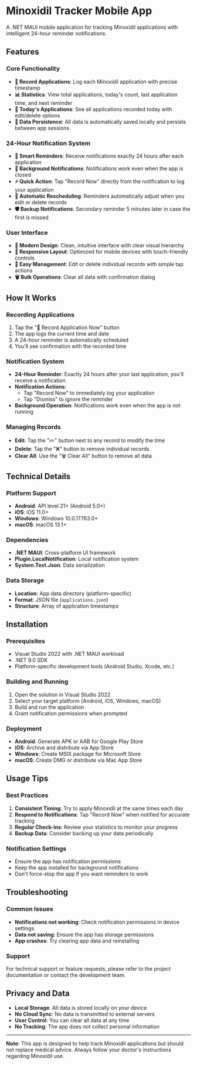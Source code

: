 # Minoxidil Tracker Mobile App

A .NET MAUI mobile application for tracking Minoxidil applications with intelligent 24-hour reminder notifications.

## Features

### Core Functionality
- **📝 Record Applications**: Log each Minoxidil application with precise timestamp
- **📊 Statistics**: View total applications, today's count, last application time, and next reminder
- **📅 Today's Applications**: See all applications recorded today with edit/delete options
- **💾 Data Persistence**: All data is automatically saved locally and persists between app sessions

### 24-Hour Notification System
- **🔔 Smart Reminders**: Receive notifications exactly 24 hours after each application
- **📱 Background Notifications**: Notifications work even when the app is closed
- **⚡ Quick Action**: Tap "Record Now" directly from the notification to log your application
- **🔄 Automatic Rescheduling**: Reminders automatically adjust when you edit or delete records
- **🛡️ Backup Notifications**: Secondary reminder 5 minutes later in case the first is missed

### User Interface
- **🎨 Modern Design**: Clean, intuitive interface with clear visual hierarchy
- **📱 Responsive Layout**: Optimized for mobile devices with touch-friendly controls
- **🔧 Easy Management**: Edit or delete individual records with simple tap actions
- **🗑️ Bulk Operations**: Clear all data with confirmation dialog

## How It Works

### Recording Applications
1. Tap the "📝 Record Application Now" button
2. The app logs the current time and date
3. A 24-hour reminder is automatically scheduled
4. You'll see confirmation with the recorded time

### Notification System
- **24-Hour Reminder**: Exactly 24 hours after your last application, you'll receive a notification
- **Notification Actions**: 
  - Tap "Record Now" to immediately log your application
  - Tap "Dismiss" to ignore the reminder
- **Background Operation**: Notifications work even when the app is not running

### Managing Records
- **Edit**: Tap the "✏️" button next to any record to modify the time
- **Delete**: Tap the "❌" button to remove individual records
- **Clear All**: Use the "🗑️ Clear All" button to remove all data

## Technical Details

### Platform Support
- **Android**: API level 21+ (Android 5.0+)
- **iOS**: iOS 11.0+
- **Windows**: Windows 10.0.17763.0+
- **macOS**: macOS 13.1+

### Dependencies
- **.NET MAUI**: Cross-platform UI framework
- **Plugin.LocalNotification**: Local notification system
- **System.Text.Json**: Data serialization

### Data Storage
- **Location**: App data directory (platform-specific)
- **Format**: JSON file (`applications.json`)
- **Structure**: Array of application timestamps

## Installation

### Prerequisites
- Visual Studio 2022 with .NET MAUI workload
- .NET 9.0 SDK
- Platform-specific development tools (Android Studio, Xcode, etc.)

### Building and Running
1. Open the solution in Visual Studio 2022
2. Select your target platform (Android, iOS, Windows, macOS)
3. Build and run the application
4. Grant notification permissions when prompted

### Deployment
- **Android**: Generate APK or AAB for Google Play Store
- **iOS**: Archive and distribute via App Store
- **Windows**: Create MSIX package for Microsoft Store
- **macOS**: Create DMG or distribute via Mac App Store

## Usage Tips

### Best Practices
1. **Consistent Timing**: Try to apply Minoxidil at the same times each day
2. **Respond to Notifications**: Tap "Record Now" when notified for accurate tracking
3. **Regular Check-ins**: Review your statistics to monitor your progress
4. **Backup Data**: Consider backing up your data periodically

### Notification Settings
- Ensure the app has notification permissions
- Keep the app installed for background notifications
- Don't force-stop the app if you want reminders to work

## Troubleshooting

### Common Issues
- **Notifications not working**: Check notification permissions in device settings
- **Data not saving**: Ensure the app has storage permissions
- **App crashes**: Try clearing app data and reinstalling

### Support
For technical support or feature requests, please refer to the project documentation or contact the development team.

## Privacy and Data

- **Local Storage**: All data is stored locally on your device
- **No Cloud Sync**: No data is transmitted to external servers
- **User Control**: You can clear all data at any time
- **No Tracking**: The app does not collect personal information

---

**Note**: This app is designed to help track Minoxidil applications but should not replace medical advice. Always follow your doctor's instructions regarding Minoxidil use.

